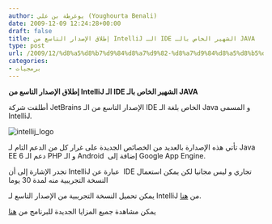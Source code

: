 ```yaml
---
author: يوغرطة بن علي (Youghourta Benali)
date: 2009-12-09 12:24:28+00:00
draft: false
title: إطلاق الإصدار التاسع من IntelliJ الـ IDE الشهير الخاص بالـ JAVA
type: post
url: /2009/12/%d8%a5%d8%b7%d9%84%d8%a7%d9%82-%d8%a7%d9%84%d8%a5%d8%b5%d8%af%d8%a7%d8%b1-%d8%a7%d9%84%d8%aa%d8%a7%d8%b3%d8%b9-%d9%85%d9%86-intellij-%d8%a7%d9%84%d9%80-ide-%d8%a7%d9%84%d8%b4%d9%87%d9%8a%d8%b1-%d8%a7/
categories:
- برمجيات
---
```


**إطلاق الإصدار التاسع من IntelliJ الـ IDE الشهير الخاص بالـ JAVA**



أطلقت شركة JetBrains الإصدار التاسع من الـ IDE الخاص بلغة الـ Java و المسمى IntelliJ.

![intellij_logo](https://www.it-scoop.com/wp-content/uploads/2009/12/intellij_logo.png)


تأتي هذه الإصدارة بالعديد من الخصائص الجديدة على غرار كل من الدعم التام لـ Java EE 6 دعم الـ PHP و الـ Android  إضافة إلى Google App Engine.

تجدر الإشارة إلى أن  IntelliJ عبارة عن  IDE تجاري و ليس مجانيا لكن يمكن استعمال النسخة التجريبية منه لمدة 30 يوما

يمكن تحميل النسخة التجريبية من الإصدار التاسع لـ IntelliJ من [هنا](http://www.jetbrains.com/idea/download/index.html#win).

يمكن مشاهدة جميع المزايا الجديدة للبرنامج من [هنا](http://www.jetbrains.com/idea/whatsnew/index.html)
